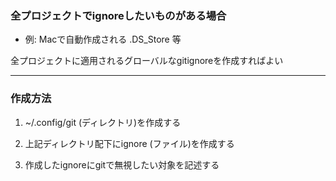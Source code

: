 ### 全プロジェクトでignoreしたいものがある場合

- 例: Macで自動作成される .DS_Store 等

全プロジェクトに適用されるグローバルなgitignoreを作成すればよい

---

### 作成方法

1. ~/.config/git (ディレクトリ)を作成する

2. 上記ディレクトリ配下にignore (ファイル)を作成する

3. 作成したignoreにgitで無視したい対象を記述する
